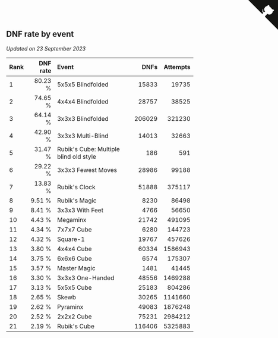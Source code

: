 ## DNF rate by event

*Updated on 23 September 2023*

| Rank | DNF rate | Event | DNFs | Attempts |
| :--- | ---: | :--- | ---: | ---: |
| 1 | 80.23 % | 5x5x5 Blindfolded | 15833 | 19735 |
| 2 | 74.65 % | 4x4x4 Blindfolded | 28757 | 38525 |
| 3 | 64.14 % | 3x3x3 Blindfolded | 206029 | 321230 |
| 4 | 42.90 % | 3x3x3 Multi-Blind | 14013 | 32663 |
| 5 | 31.47 % | Rubik's Cube: Multiple blind old style | 186 | 591 |
| 6 | 29.22 % | 3x3x3 Fewest Moves | 28986 | 99188 |
| 7 | 13.83 % | Rubik's Clock | 51888 | 375117 |
| 8 | 9.51 % | Rubik's Magic | 8230 | 86498 |
| 9 | 8.41 % | 3x3x3 With Feet | 4766 | 56650 |
| 10 | 4.43 % | Megaminx | 21742 | 491095 |
| 11 | 4.34 % | 7x7x7 Cube | 6280 | 144723 |
| 12 | 4.32 % | Square-1 | 19767 | 457626 |
| 13 | 3.80 % | 4x4x4 Cube | 60334 | 1586943 |
| 14 | 3.75 % | 6x6x6 Cube | 6574 | 175307 |
| 15 | 3.57 % | Master Magic | 1481 | 41445 |
| 16 | 3.30 % | 3x3x3 One-Handed | 48556 | 1469288 |
| 17 | 3.13 % | 5x5x5 Cube | 25183 | 804286 |
| 18 | 2.65 % | Skewb | 30265 | 1141660 |
| 19 | 2.62 % | Pyraminx | 49083 | 1876248 |
| 20 | 2.52 % | 2x2x2 Cube | 75231 | 2984212 |
| 21 | 2.19 % | Rubik's Cube | 116406 | 5325883 |


<a href="https://github.com/JustinTimeCuber/wca_statistics" class="github-corner" aria-label="View source on Github"><svg width="80" height="80" viewBox="0 0 250 250" style="fill:#151513; color:#fff; position: absolute; top: 0; border: 0; right: 0;" aria-hidden="true"><path d="M0,0 L115,115 L130,115 L142,142 L250,250 L250,0 Z"></path><path d="M128.3,109.0 C113.8,99.7 119.0,89.6 119.0,89.6 C122.0,82.7 120.5,78.6 120.5,78.6 C119.2,72.0 123.4,76.3 123.4,76.3 C127.3,80.9 125.5,87.3 125.5,87.3 C122.9,97.6 130.6,101.9 134.4,103.2" fill="currentColor" style="transform-origin: 130px 106px;" class="octo-arm"></path><path d="M115.0,115.0 C114.9,115.1 118.7,116.5 119.8,115.4 L133.7,101.6 C136.9,99.2 139.9,98.4 142.2,98.6 C133.8,88.0 127.5,74.4 143.8,58.0 C148.5,53.4 154.0,51.2 159.7,51.0 C160.3,49.4 163.2,43.6 171.4,40.1 C171.4,40.1 176.1,42.5 178.8,56.2 C183.1,58.6 187.2,61.8 190.9,65.4 C194.5,69.0 197.7,73.2 200.1,77.6 C213.8,80.2 216.3,84.9 216.3,84.9 C212.7,93.1 206.9,96.0 205.4,96.6 C205.1,102.4 203.0,107.8 198.3,112.5 C181.9,128.9 168.3,122.5 157.7,114.1 C157.9,116.9 156.7,120.9 152.7,124.9 L141.0,136.5 C139.8,137.7 141.6,141.9 141.8,141.8 Z" fill="currentColor" class="octo-body"></path></svg></a><style>.github-corner:hover .octo-arm{animation:octocat-wave 560ms ease-in-out}@keyframes octocat-wave{0%,100%{transform:rotate(0)}20%,60%{transform:rotate(-25deg)}40%,80%{transform:rotate(10deg)}}@media (max-width:500px){.github-corner:hover .octo-arm{animation:none}.github-corner .octo-arm{animation:octocat-wave 560ms ease-in-out}}</style>
